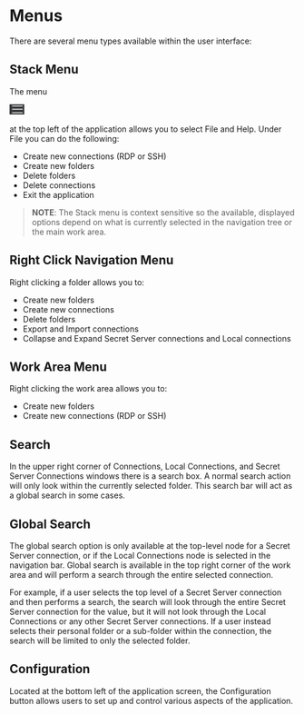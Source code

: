 [title]: # (Menus)
[tags]: # (ui, menus)
[priority]: # (207)
# Menus

There are several menu types available within the user interface:

## Stack Menu

The menu

![Menus](images/menus.png "Menus option")

at the top left of the application allows you to select File and Help. Under File you can do the following:

* Create new connections (RDP or SSH)
* Create new folders
* Delete folders
* Delete connections
* Exit the application

>**NOTE**: The Stack menu is context sensitive so the available, displayed options depend on what is currently selected in the navigation tree or the main work area.

## Right Click Navigation Menu

Right clicking a folder allows you to:

* Create new folders
* Create new connections
* Delete folders
* Export and Import connections
* Collapse and Expand Secret Server connections and Local connections

## Work Area Menu

Right clicking the work area allows you to:

* Create new folders
* Create new connections (RDP or SSH)

## Search

In the upper right corner of Connections, Local Connections, and Secret Server Connections windows there is a search box. A normal search action will only look within the currently selected folder. This search bar will act as a global search in some cases.

## Global Search

The global search option is only available at the top-level node for a Secret Server connection, or if the Local Connections node is selected in the navigation bar. Global search is available in the top right corner of the work area and will perform a search through the entire selected connection.

For example, if a user selects the top level of a Secret Server connection and then performs a search, the search will look through the entire Secret Server connection for the value, but it will not look through the Local Connections or any other Secret Server connections. If a user instead selects their personal folder or a sub-folder within the connection, the search will be limited to only the selected folder.

## Configuration

Located at the bottom left of the application screen, the Configuration button allows users to set up and control various aspects of the application.
